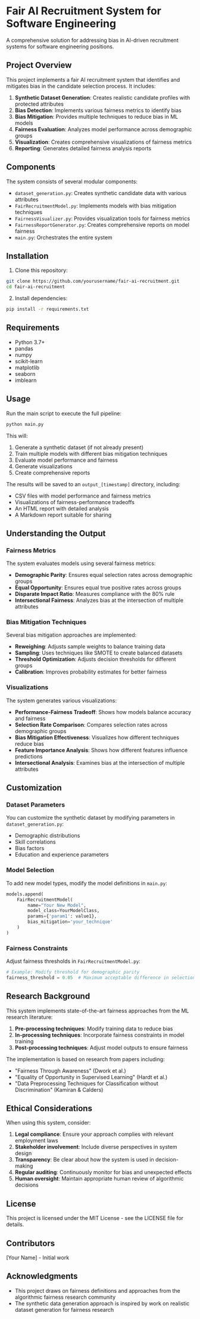 # Fair AI Recruitment System for Software Engineering

A comprehensive solution for addressing bias in AI-driven recruitment systems for software engineering positions.

## Project Overview

This project implements a fair AI recruitment system that identifies and mitigates bias in the candidate selection process. It includes:

1. **Synthetic Dataset Generation**: Creates realistic candidate profiles with protected attributes
2. **Bias Detection**: Implements various fairness metrics to identify bias
3. **Bias Mitigation**: Provides multiple techniques to reduce bias in ML models
4. **Fairness Evaluation**: Analyzes model performance across demographic groups
5. **Visualization**: Creates comprehensive visualizations of fairness metrics
6. **Reporting**: Generates detailed fairness analysis reports

## Components

The system consists of several modular components:

- `dataset_generation.py`: Creates synthetic candidate data with various attributes
- `FairRecruitmentModel.py`: Implements models with bias mitigation techniques
- `FairnessVisualizer.py`: Provides visualization tools for fairness metrics
- `FairnessReportGenerator.py`: Creates comprehensive reports on model fairness
- `main.py`: Orchestrates the entire system

## Installation

1. Clone this repository:
```bash
git clone https://github.com/yourusername/fair-ai-recruitment.git
cd fair-ai-recruitment
```

2. Install dependencies:
```bash
pip install -r requirements.txt
```

## Requirements

- Python 3.7+
- pandas
- numpy
- scikit-learn
- matplotlib
- seaborn
- imblearn

## Usage

Run the main script to execute the full pipeline:

```bash
python main.py
```

This will:
1. Generate a synthetic dataset (if not already present)
2. Train multiple models with different bias mitigation techniques
3. Evaluate model performance and fairness
4. Generate visualizations
5. Create comprehensive reports

The results will be saved to an `output_[timestamp]` directory, including:
- CSV files with model performance and fairness metrics
- Visualizations of fairness-performance tradeoffs
- An HTML report with detailed analysis
- A Markdown report suitable for sharing

## Understanding the Output

### Fairness Metrics

The system evaluates models using several fairness metrics:

- **Demographic Parity**: Ensures equal selection rates across demographic groups
- **Equal Opportunity**: Ensures equal true positive rates across groups
- **Disparate Impact Ratio**: Measures compliance with the 80% rule
- **Intersectional Fairness**: Analyzes bias at the intersection of multiple attributes

### Bias Mitigation Techniques

Several bias mitigation approaches are implemented:

- **Reweighing**: Adjusts sample weights to balance training data
- **Sampling**: Uses techniques like SMOTE to create balanced datasets
- **Threshold Optimization**: Adjusts decision thresholds for different groups
- **Calibration**: Improves probability estimates for better fairness

### Visualizations

The system generates various visualizations:

- **Performance-Fairness Tradeoff**: Shows how models balance accuracy and fairness
- **Selection Rate Comparison**: Compares selection rates across demographic groups
- **Bias Mitigation Effectiveness**: Visualizes how different techniques reduce bias
- **Feature Importance Analysis**: Shows how different features influence predictions
- **Intersectional Analysis**: Examines bias at the intersection of multiple attributes

## Customization

### Dataset Parameters

You can customize the synthetic dataset by modifying parameters in `dataset_generation.py`:

- Demographic distributions
- Skill correlations
- Bias factors
- Education and experience parameters

### Model Selection

To add new model types, modify the model definitions in `main.py`:

```python
models.append(
    FairRecruitmentModel(
        name="Your New Model",
        model_class=YourModelClass,
        params={'param1': value1},
        bias_mitigation='your_technique'
    )
)
```

### Fairness Constraints

Adjust fairness thresholds in `FairRecruitmentModel.py`:

```python
# Example: Modify threshold for demographic parity
fairness_threshold = 0.05  # Maximum acceptable difference in selection rates
```

## Research Background

This system implements state-of-the-art fairness approaches from the ML research literature:

1. **Pre-processing techniques**: Modify training data to reduce bias
2. **In-processing techniques**: Incorporate fairness constraints in model training
3. **Post-processing techniques**: Adjust model outputs to ensure fairness

The implementation is based on research from papers including:
- "Fairness Through Awareness" (Dwork et al.)
- "Equality of Opportunity in Supervised Learning" (Hardt et al.)
- "Data Preprocessing Techniques for Classification without Discrimination" (Kamiran & Calders)

## Ethical Considerations

When using this system, consider:

1. **Legal compliance**: Ensure your approach complies with relevant employment laws
2. **Stakeholder involvement**: Include diverse perspectives in system design
3. **Transparency**: Be clear about how the system is used in decision-making
4. **Regular auditing**: Continuously monitor for bias and unexpected effects
5. **Human oversight**: Maintain appropriate human review of algorithmic decisions

## License

This project is licensed under the MIT License - see the LICENSE file for details.

## Contributors

[Your Name] - Initial work

## Acknowledgments

- This project draws on fairness definitions and approaches from the algorithmic fairness research community
- The synthetic data generation approach is inspired by work on realistic dataset generation for fairness research